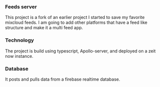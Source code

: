### Feeds server

This project is a fork of an earlier project I started to save my favorite mixcloud feeds. I am going to add other platforms that have a feed like structure and make it a multi feed app.

### Technology

The project is build using typescript, Apollo-server, and deployed on a zeit now instance.

### Database

It posts and pulls data from a firebase realtime database.
